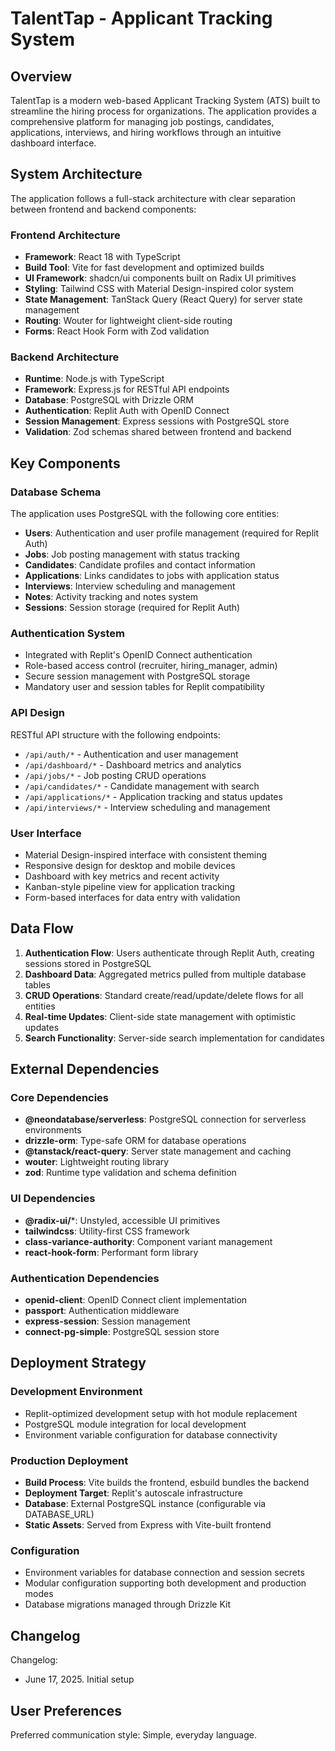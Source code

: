 # TalentTap - Applicant Tracking System

## Overview

TalentTap is a modern web-based Applicant Tracking System (ATS) built to streamline the hiring process for organizations. The application provides a comprehensive platform for managing job postings, candidates, applications, interviews, and hiring workflows through an intuitive dashboard interface.

## System Architecture

The application follows a full-stack architecture with clear separation between frontend and backend components:

### Frontend Architecture
- **Framework**: React 18 with TypeScript
- **Build Tool**: Vite for fast development and optimized builds
- **UI Framework**: shadcn/ui components built on Radix UI primitives
- **Styling**: Tailwind CSS with Material Design-inspired color system
- **State Management**: TanStack Query (React Query) for server state management
- **Routing**: Wouter for lightweight client-side routing
- **Forms**: React Hook Form with Zod validation

### Backend Architecture
- **Runtime**: Node.js with TypeScript
- **Framework**: Express.js for RESTful API endpoints
- **Database**: PostgreSQL with Drizzle ORM
- **Authentication**: Replit Auth with OpenID Connect
- **Session Management**: Express sessions with PostgreSQL store
- **Validation**: Zod schemas shared between frontend and backend

## Key Components

### Database Schema
The application uses PostgreSQL with the following core entities:
- **Users**: Authentication and user profile management (required for Replit Auth)
- **Jobs**: Job posting management with status tracking
- **Candidates**: Candidate profiles and contact information
- **Applications**: Links candidates to jobs with application status
- **Interviews**: Interview scheduling and management
- **Notes**: Activity tracking and notes system
- **Sessions**: Session storage (required for Replit Auth)

### Authentication System
- Integrated with Replit's OpenID Connect authentication
- Role-based access control (recruiter, hiring_manager, admin)
- Secure session management with PostgreSQL storage
- Mandatory user and session tables for Replit compatibility

### API Design
RESTful API structure with the following endpoints:
- `/api/auth/*` - Authentication and user management
- `/api/dashboard/*` - Dashboard metrics and analytics
- `/api/jobs/*` - Job posting CRUD operations
- `/api/candidates/*` - Candidate management with search
- `/api/applications/*` - Application tracking and status updates
- `/api/interviews/*` - Interview scheduling and management

### User Interface
- Material Design-inspired interface with consistent theming
- Responsive design for desktop and mobile devices
- Dashboard with key metrics and recent activity
- Kanban-style pipeline view for application tracking
- Form-based interfaces for data entry with validation

## Data Flow

1. **Authentication Flow**: Users authenticate through Replit Auth, creating sessions stored in PostgreSQL
2. **Dashboard Data**: Aggregated metrics pulled from multiple database tables
3. **CRUD Operations**: Standard create/read/update/delete flows for all entities
4. **Real-time Updates**: Client-side state management with optimistic updates
5. **Search Functionality**: Server-side search implementation for candidates

## External Dependencies

### Core Dependencies
- **@neondatabase/serverless**: PostgreSQL connection for serverless environments
- **drizzle-orm**: Type-safe ORM for database operations
- **@tanstack/react-query**: Server state management and caching
- **wouter**: Lightweight routing library
- **zod**: Runtime type validation and schema definition

### UI Dependencies
- **@radix-ui/***: Unstyled, accessible UI primitives
- **tailwindcss**: Utility-first CSS framework
- **class-variance-authority**: Component variant management
- **react-hook-form**: Performant form library

### Authentication Dependencies
- **openid-client**: OpenID Connect client implementation
- **passport**: Authentication middleware
- **express-session**: Session management
- **connect-pg-simple**: PostgreSQL session store

## Deployment Strategy

### Development Environment
- Replit-optimized development setup with hot module replacement
- PostgreSQL module integration for local development
- Environment variable configuration for database connectivity

### Production Deployment
- **Build Process**: Vite builds the frontend, esbuild bundles the backend
- **Deployment Target**: Replit's autoscale infrastructure
- **Database**: External PostgreSQL instance (configurable via DATABASE_URL)
- **Static Assets**: Served from Express with Vite-built frontend

### Configuration
- Environment variables for database connection and session secrets
- Modular configuration supporting both development and production modes
- Database migrations managed through Drizzle Kit

## Changelog

Changelog:
- June 17, 2025. Initial setup

## User Preferences

Preferred communication style: Simple, everyday language.